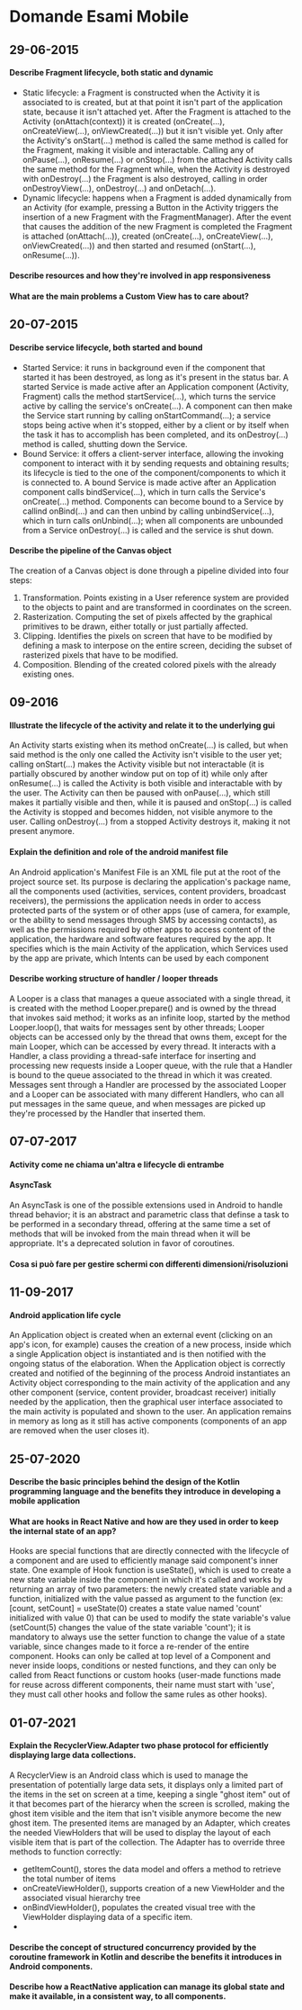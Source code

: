 # Domande Esami Mobile

## 29-06-2015

#### Describe Fragment lifecycle, both static and dynamic
- Static lifecycle: a Fragment is constructed when the Activity it is associated to is created, but at that point it isn't part of the application state, because it isn't attached yet. After the Fragment is attached to the Activity (onAttach(context)) it is created (onCreate(...), onCreateView(...), onViewCreated(...)) but it isn't visible yet. Only after the Activity's onStart(...) method is called the same method is called for the Fragment, making it visible and interactable. Calling any of onPause(...), onResume(...) or onStop(...) from the attached Activity calls the same method for the Fragment while, when the Activity is destroyed with onDestroy(...) the Fragment is also destroyed, calling in order onDestroyView(...), onDestroy(...) and onDetach(...).
- Dynamic lifecycle: happens when a Fragment is added dynamically from an Activity (for example, pressing a Button in the Activity triggers the insertion of a new Fragment with the FragmentManager). After the event that causes the addition of the new Fragment is completed the Fragment is attached (onAttach(...)), created (onCreate(...), onCreateView(...), onViewCreated(...)) and then started and resumed (onStart(...), onResume(...)).

#### Describe resources and how they're involved in app responsiveness

#### What are the main problems a Custom View has to care about?

## 20-07-2015

#### Describe service lifecycle, both started and bound
- Started Service: it runs in background even if the component that started it has been destroyed, as long as it's present in the status bar. A started Service is made active after an Application component (Activity, Fragment) calls the method startService(...), which turns the service active by calling the service's onCreate(...). A component can then make the Service start running by calling onStartCommand(...); a service stops being active when it's stopped, either by a client or by itself when the task it has to accomplish has been completed, and its onDestroy(...) method is called, shutting down the Service. 
- Bound Service: it offers a client-server interface, allowing the invoking component to interact with it by sending requests and obtaining results; its lifecycle is tied to the one of the component/components to which it is connected to. A bound Service is made active after an Application component calls bindService(...), which in turn calls the Service's onCreate(...) method. Components can become bound to a Service by callind onBind(...) and can then unbind by calling unbindService(...), which in turn calls onUnbind(...); when all components are unbounded from a Service onDestroy(...) is called and the service is shut down.

#### Describe the pipeline of the Canvas object
The creation of a Canvas object is done through a pipeline divided into four steps:
1. Transformation. Points existing in a User reference system are provided to the objects to paint and are transformed in coordinates on the screen.
2. Rasterization. Computing the set of pixels affected by the graphical primitives to be drawn, either totally or just partially affected.
3. Clipping. Identifies the pixels on screen that have to be modified by defining a mask to interpose on the entire screen, deciding the subset of rasterized pixels that have to be modified.
4. Composition. Blending of the created colored pixels with the already existing ones.

## 09-2016

#### Illustrate the lifecycle of the activity and relate it to the underlying gui
An Activity starts existing when its method onCreate(...) is called, but when said method is the only one called the Activity isn't visible to the user yet; calling onStart(...) makes the Activity visible but not interactable (it is partially obscured by another window put on top of it) while only after onResume(...) is called the Activity is both visible and interactable with by the user. The Activity can then be paused with onPause(...), which still makes it partially visible and then, while it is paused and onStop(...) is called the Activity is stopped and becomes hidden, not visible anymore to the user. Calling onDestroy(...) from a stopped Activity destroys it, making it not present anymore.

#### Explain the definition and role of the android manifest file
An Android application's Manifest File is an XML file put at the root of the project source set.
Its purpose is declaring the application's package name, all the components used (activities, services, content providers, broadcast receivers), the permissions the application needs in order to access protected parts of the system or of other apps (use of camera, for example, or the ability to send messages through SMS by accessing contacts), as well as the permissions required by other apps to access content of the application, the hardware and software features required by the app. It specifies which is the main Activity of the application, which Services used by the app are private, which Intents can be used by each component

#### Describe working structure of handler / looper threads
A Looper is a class that manages a queue associated with a single thread, it is created with the method Looper.prepare() and is owned by the thread that invokes said method; it works as an infinite loop, started by the method Looper.loop(), that waits for messages sent by other threads; Looper objects can be accessed only by the thread that owns them, except for the main Looper, which can be accessed by every thread.
It interacts with a Handler, a class providing a thread-safe interface for inserting and processing new requests inside a Looper queue, with the rule that a Handler is bound to the queue associated to the thread in which it was created. Messages sent through a Handler are processed by the associated Looper and a Looper can be associated with many different Handlers, who can all put messages in the same queue, and when messages are picked up they're processed by the Handler that inserted them.

## 07-07-2017

#### Activity come ne chiama un'altra e lifecycle di entrambe

#### AsyncTask
An AsyncTask is one of the possible extensions used in Android to handle thread behavior; it is an abstract and parametric class that definse a task to be performed in a secondary thread, offering at the same time a set of methods that will be invoked from the main thread when it will be appropriate. It's a deprecated solution in favor of coroutines.


#### Cosa si può fare per gestire schermi con differenti dimensioni/risoluzioni

## 11-09-2017

#### Android application life cycle
An Application object is created when an external event (clicking on an app's icon, for example) causes the creation of a new process, inside which a single Application object is instantiated and is then notified with the ongoing status of the elaboration. When the Application object is correctly created and notified of the beginning of the process Android instantiates an Activity object corresponding to the main activity of the application and any other component (service, content provider, broadcast receiver) initially needed by the application, then the graphical user interface associated to the main activity is populated and shown to the user. An application remains in memory as long as it still has active components (components of an app are removed when the user closes it).

## 25-07-2020

#### Describe the basic principles behind the design of the Kotlin programming language and the benefits they introduce in developing a mobile application

#### What are hooks in React Native and how are they used in order to keep the internal state of an app?
Hooks are special functions that are directly connected with the lifecycle of a component and are used to efficiently manage said component's inner state. One example of Hook function is useState(), which is used to create a new state variable inside the component in which it's called and works by returning an array of two parameters: the newly created state variable and a function, initialized with the value passed as argument to the function (ex: [count, setCount] = useState(0) creates a state value named 'count' initialized with value 0) that can be used to modify the state variable's value (setCount(5) changes the value of the state variable 'count'); it is mandatory to always use the setter function to change the value of a state variable, since changes made to it force a re-render of the entire component.
Hooks can only be called at top level of a Component and never inside loops, conditions or nested functions, and they can only be called from React functions or custom hooks (user-made functions made for reuse across different components, their name must start with 'use', they must call other hooks and follow the same rules as other hooks).

## 01-07-2021

#### Explain the RecyclerView.Adapter two phase protocol for efficiently displaying large data collections.
A RecyclerView is an Android class which is used to manage the presentation of potentially large data sets, it displays only a limited part of the items in the set on screen at a time, keeping a single "ghost item" out of it that becomes part of the hierarcy when the screen is scrolled, making the ghost item visible and the item that isn't visible anymore become the new ghost item. The presented items are managed by an Adapter, which creates the needed ViewHolders that will be used to display the layout of each visible item that is part of the collection.
The Adapter has to override three methods to function correctly:
- getItemCount(), stores the data model and offers a method to retrieve the total number of items
- onCreateViewHolder(), supports creation of a new ViewHolder and the associated visual hierarchy tree
- onBindViewHolder(), populates the created visual tree with the ViewHolder displaying data of a specific item.
- 

#### Describe the concept of structured concurrency provided by the coroutine framework in Kotlin and describe the benefits it introduces in Android components.

#### Describe how a ReactNative application can manage its global state and make it available, in a consistent way, to all components.